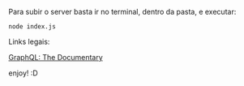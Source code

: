 Para subir o server basta ir no terminal, dentro da pasta, e executar: 

`node index.js`

Links legais: 

[GraphQL: The Documentary](https://www.youtube.com/watch?v=783ccP__No8)

enjoy! :D
